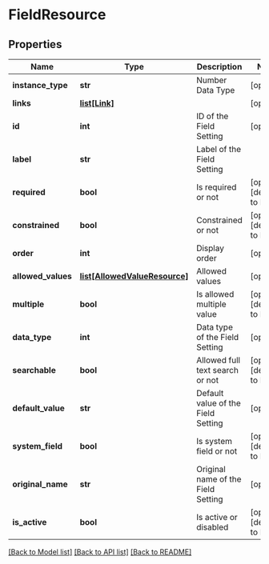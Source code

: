 # FieldResource

## Properties
Name | Type | Description | Notes
------------ | ------------- | ------------- | -------------
**instance_type** | **str** | Number Data Type | [optional] 
**links** | [**list[Link]**](Link.md) |  | [optional] 
**id** | **int** | ID of the Field Setting | [optional] 
**label** | **str** | Label of the Field Setting | 
**required** | **bool** | Is required or not | [optional] [default to False]
**constrained** | **bool** | Constrained or not | [optional] [default to False]
**order** | **int** | Display order | [optional] 
**allowed_values** | [**list[AllowedValueResource]**](AllowedValueResource.md) | Allowed values | [optional] 
**multiple** | **bool** | Is allowed multiple value | [optional] [default to False]
**data_type** | **int** | Data type of the Field Setting | [optional] 
**searchable** | **bool** | Allowed full text search or not | [optional] [default to False]
**default_value** | **str** | Default value of the Field Setting | [optional] 
**system_field** | **bool** | Is system field or not | [optional] [default to False]
**original_name** | **str** | Original name of the Field Setting | [optional] 
**is_active** | **bool** | Is active or disabled | [optional] [default to False]

[[Back to Model list]](../README.md#documentation-for-models) [[Back to API list]](../README.md#documentation-for-api-endpoints) [[Back to README]](../README.md)


